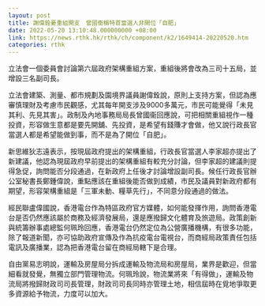 ```yaml
---
layout: post
title: 謝偉銓憂重組開支　曾國衞稱特首當選人非開位「自肥」
date: 2022-05-20 13:10:48.000000000 +08:00
link: https://news.rthk.hk/rthk/ch/component/k2/1649414-20220520.htm
categories: rthk
---
```


立法會一個委員會討論第六屆政府架構重組方案，重組後將會改為三司十五局，並增設三名副司長。

立法會建築、測量、都市規劃及園境界議員謝偉銓說，原則上支持方案，但認為應審慎理財及考慮市民觀感，尤其每年開支涉及9000多萬元，市民可能覺得「未見其利、先見其害」。政制及內地事務局局長曾國衞回應說，可把相關重組視作一種投資，形容做生意都是要先開舖、先投資，是希望有錢賺才會做，他又說行政長官當選人都是希望能做到事，而不是為了開位「自肥」。

新思維狄志遠表示，按現屆政府提出的架構重組，行政長官當選人李家超亦提出了新建議，他認為現屆政府早前提出的架構重組有較充分討論，但李家超的建議則提得急促，詢問能否分段通過，在新政府上任後才討論增設副司長。候任行政長官辦公室秘書長鄭鍾偉說，重點應該在重組後能否做到成績，市民及議員對新政府都有期望，形容架構重組是「三軍未動、糧草先行」，不同意分段通過的做法。

經民聯盧偉國說，香港電台作為特區政府官方媒體，如何能發揮作用，詢問香港電台是否仍然應該屬於商務及經濟發展局，還是應撥歸文化體育及旅遊局。政策創新與統籌辦事處總監何珮玲回應，香港電台仍然定位為公營廣播機構，有很多功能，除了報道新聞，亦可協助政府宣傳及作為抗疫電台電視台，而商經局政策責任包括電訊及廣播業，認為把香港電台留在商經局轄下是合理。

自由黨易志明說，運輸及房屋局分拆成運輸及物流局和房屋局，業界是歡迎，但當細看就發覺，無獨立部門管理物流。何珮玲說，物流業將來「有得做」，運輸及物流局將撥歸財政司司長管理，財政司司長同時亦管理土地，相信屆時在覓地爭取更多資源給予物流，力度可以加大。

